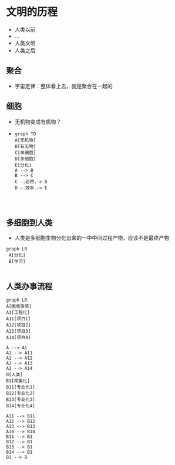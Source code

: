 # 文明的历程

* 人类以前
* ...
* 人类文明
* 人类之后

## 聚合

* 宇宙定律：整体看上去，就是聚合在一起的

##  细胞

* 无机物变成有机物？

* ```mermaid
  graph TD
  A[无机物]
  B[有无物]
  C[单细胞]
  D[多细胞]
  E[分化]
  A --> B
  B --> C
  C -.必然.-> D
  D -.效率.-> E
  
  
  
  
  ```

## 多细胞到人类

* 人类是多细胞生物分化出来的一中中间过程产物，应该不是最终产物

```mermaid
graph LR 
 A[分化]
 B[学习]


```



## 人类办事流程

  ```mermaid
  graph LR
  A[困难事情]
  A1[工程化]
  A11[项目1]
  A12[项目2]
  A13[项目3]
  A14[项目4]
  
  A --> A1
  A1 --> A11
  A1 --> A12
  A1 --> A13
  A1 --> A14
  B[人类]
  B1[聚集化]
  B11[专业化1]
  B12[专业化2]
  B13[专业化3]
  B14[专业化4]
  
  A11 --> B11
  A12 --> B12
  A13 --> B13
  A14 --> B14
  B11 --> B1
  B12 --> B1
  B13 --> B1
  B14 --> B1
  B1 --> B
  ```

  

